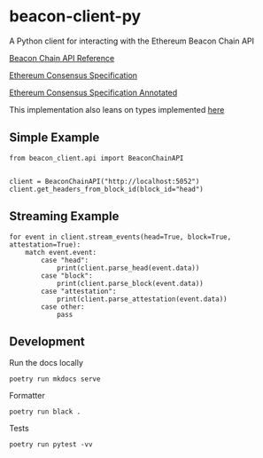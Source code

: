 # beacon-client-py
A Python client for interacting with the Ethereum Beacon Chain API

[Beacon Chain API Reference](https://ethereum.github.io/beacon-APIs)

[Ethereum Consensus Specification](https://github.com/ethereum/consensus-specs/blob/dev/specs/phase0/beacon-chain.md)

[Ethereum Consensus Specification Annotated](https://eth2book.info/altair/part3)

This implementation also leans on types implemented [here](https://github.com/ralexstokes/beacon-api-client)

## Simple Example

```
from beacon_client.api import BeaconChainAPI


client = BeaconChainAPI("http://localhost:5052")
client.get_headers_from_block_id(block_id="head")
```

## Streaming Example
```
for event in client.stream_events(head=True, block=True, attestation=True):
    match event.event:
        case "head":
            print(client.parse_head(event.data))
        case "block":
            print(client.parse_block(event.data))
        case "attestation":
            print(client.parse_attestation(event.data))
        case other:
            pass
```

## Development

Run the docs locally 

```
poetry run mkdocs serve
```

Formatter
```
poetry run black .
```

Tests
```
poetry run pytest -vv
```
